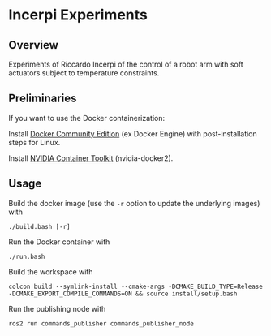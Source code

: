 # Incerpi Experiments

## Overview

Experiments of Riccardo Incerpi of the control of a robot arm with soft actuators subject to temperature constraints.


## Preliminaries

If you want to use the Docker containerization:

Install [Docker Community Edition](https://docs.docker.com/engine/install/ubuntu/) (ex Docker Engine) with post-installation steps for Linux.

Install [NVIDIA Container Toolkit](https://docs.nvidia.com/datacenter/cloud-native/container-toolkit/install-guide.html#setting-up-nvidia-container-toolkit) (nvidia-docker2).


## Usage

Build the docker image (use the `-r` option to update the underlying images) with
```shell
./build.bash [-r]
```

Run the Docker container with
```shell
./run.bash
```

Build the workspace with 
```shell
colcon build --symlink-install --cmake-args -DCMAKE_BUILD_TYPE=Release -DCMAKE_EXPORT_COMPILE_COMMANDS=ON && source install/setup.bash
```

Run the publishing node with
```shell
ros2 run commands_publisher commands_publisher_node
```
